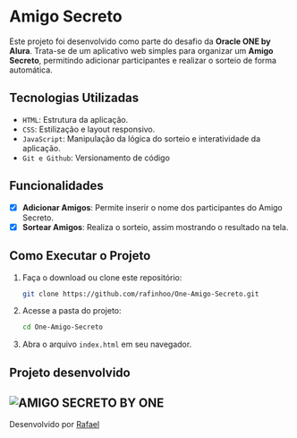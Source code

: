 # Amigo Secreto

Este projeto foi desenvolvido como parte do desafio da **Oracle ONE by Alura**. Trata-se de um aplicativo web simples para organizar um **Amigo Secreto**, permitindo adicionar participantes e realizar o sorteio de forma automática.

## Tecnologias Utilizadas

- `HTML`: Estrutura da aplicação.
- `CSS`: Estilização e layout responsivo.
- `JavaScript`: Manipulação da lógica do sorteio e interatividade da aplicação.
- `Git e Github`: Versionamento de código

## Funcionalidades

- [x] **Adicionar Amigos**: Permite inserir o nome dos participantes do Amigo Secreto.
- [x] **Sortear Amigos**: Realiza o sorteio, assim mostrando o resultado na tela.

## Como Executar o Projeto

1. Faça o download ou clone este repositório:
   ```bash
   git clone https://github.com/rafinhoo/One-Amigo-Secreto.git
   ```
2. Acesse a pasta do projeto:
   ```bash
   cd One-Amigo-Secreto
   ```
3. Abra o arquivo `index.html` em seu navegador.

## Projeto desenvolvido

![AMIGO SECRETO BY ONE](https://github.com/user-attachments/assets/f12baa35-0ede-4d32-8d33-36d04130a0ce)
---
Desenvolvido por [Rafael](https://github.com/rafinhoo)

